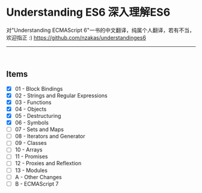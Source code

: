 # Understanding ES6 深入理解ES6

对"Understanding ECMAScript 6"一书的中文翻译，纯属个人翻译，若有不当，欢迎指正 :)
https://github.com/nzakas/understandinges6

---
<br/>

## Items
- [x] 01 - Block Bindings
- [x] 02 - Strings and Regular Expressions
- [x] 03 - Functions
- [x] 04 - Objects
- [x] 05 - Destructuring
- [x] 06 - Symbols
- [ ] 07 - Sets and Maps
- [ ] 08 - Iterators and Generator
- [ ] 09 - Classes
- [ ] 10 - Arrays
- [ ] 11 - Promises
- [ ] 12 - Proxies and Reflextion
- [ ] 13 - Modules
- [ ] A - Other Changes
- [ ] B - ECMAScript 7